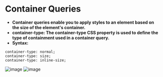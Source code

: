 # Container Queries
- **Container queries enable you to apply styles to an element based on the size of the element's container.**
- **container-type: The container-type CSS property is used to define the type of containment used in a container query.**
- **Syntax:**
```
container-type: normal;
container-type: size;
container-type: inline-size; 
```
![image](https://github.com/user-attachments/assets/f11bfdd1-771f-4fc6-a5e8-c8335cea355c)
![image](https://github.com/user-attachments/assets/a2c88188-091f-4136-8f1b-ee037498eaf3)
